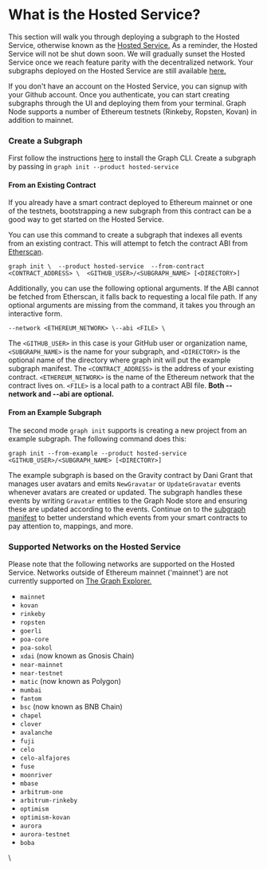 # What is the Hosted Service?

This section will walk you through deploying a subgraph to the Hosted Service, otherwise known as the [Hosted Service.](https://thegraph.com/hosted-service/) As a reminder, the Hosted Service will not be shut down soon. We will gradually sunset the Hosted Service once we reach feature parity with the decentralized network. Your subgraphs deployed on the Hosted Service are still available [here.](https://thegraph.com/hosted-service/)

If you don't have an account on the Hosted Service, you can signup with your Github account. Once you authenticate, you can start creating subgraphs through the UI and deploying them from your terminal. Graph Node supports a number of Ethereum testnets (Rinkeby, Ropsten, Kovan) in addition to mainnet.

### Create a Subgraph <a href="#create-a-subgraph" id="create-a-subgraph"></a>

First follow the instructions [here](https://thegraph.com/docs/en/developer/define-subgraph-hosted/) to install the Graph CLI. Create a subgraph by passing in `graph init --product hosted-service`

#### From an Existing Contract <a href="#from-an-existing-contract" id="from-an-existing-contract"></a>

If you already have a smart contract deployed to Ethereum mainnet or one of the testnets, bootstrapping a new subgraph from this contract can be a good way to get started on the Hosted Service.

You can use this command to create a subgraph that indexes all events from an existing contract. This will attempt to fetch the contract ABI from [Etherscan](https://etherscan.io/).

```
graph init \  --product hosted-service  --from-contract <CONTRACT_ADDRESS> \  <GITHUB_USER>/<SUBGRAPH_NAME> [<DIRECTORY>]
```

Additionally, you can use the following optional arguments. If the ABI cannot be fetched from Etherscan, it falls back to requesting a local file path. If any optional arguments are missing from the command, it takes you through an interactive form.

```
--network <ETHEREUM_NETWORK> \--abi <FILE> \
```

The `<GITHUB_USER>` in this case is your GitHub user or organization name, `<SUBGRAPH_NAME>` is the name for your subgraph, and `<DIRECTORY>` is the optional name of the directory where graph init will put the example subgraph manifest. The `<CONTRACT_ADDRESS>` is the address of your existing contract. `<ETHEREUM_NETWORK>` is the name of the Ethereum network that the contract lives on. `<FILE>` is a local path to a contract ABI file. **Both --network and --abi are optional.**

#### From an Example Subgraph <a href="#from-an-example-subgraph" id="from-an-example-subgraph"></a>

The second mode `graph init` supports is creating a new project from an example subgraph. The following command does this:

```
graph init --from-example --product hosted-service <GITHUB_USER>/<SUBGRAPH_NAME> [<DIRECTORY>]
```

The example subgraph is based on the Gravity contract by Dani Grant that manages user avatars and emits `NewGravatar` or `UpdateGravatar` events whenever avatars are created or updated. The subgraph handles these events by writing `Gravatar` entities to the Graph Node store and ensuring these are updated according to the events. Continue on to the [subgraph manifest](https://thegraph.com/docs/en/developer/create-subgraph-hosted/#the-subgraph-manifest) to better understand which events from your smart contracts to pay attention to, mappings, and more.

### Supported Networks on the Hosted Service <a href="#supported-networks-on-the-hosted-service" id="supported-networks-on-the-hosted-service"></a>

Please note that the following networks are supported on the Hosted Service. Networks outside of Ethereum mainnet ('mainnet') are not currently supported on [The Graph Explorer.](https://thegraph.com/explorer)

* `mainnet`
* `kovan`
* `rinkeby`
* `ropsten`
* `goerli`
* `poa-core`
* `poa-sokol`
* `xdai` (now known as Gnosis Chain)
* `near-mainnet`
* `near-testnet`
* `matic` (now known as Polygon)
* `mumbai`
* `fantom`
* `bsc` (now known as BNB Chain)
* `chapel`
* `clover`
* `avalanche`
* `fuji`
* `celo`
* `celo-alfajores`
* `fuse`
* `moonriver`
* `mbase`
* `arbitrum-one`
* `arbitrum-rinkeby`
* `optimism`
* `optimism-kovan`
* `aurora`
* `aurora-testnet`
* `boba`

\
